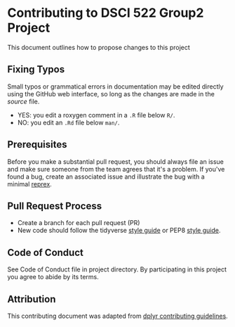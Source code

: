 # Contributing to DSCI 522 Group2 Project
This document outlines how to propose changes to this project

## Fixing Typos
Small typos or grammatical errors in documentation may be edited directly using
the GitHub web interface, so long as the changes are made in the _source_ file.

*  YES: you edit a roxygen comment in a `.R` file below `R/`.
*  NO: you edit an `.Rd` file below `man/`.

## Prerequisites
Before you make a substantial pull request, you should always file an issue and
make sure someone from the team agrees that it's a problem. If you've found a
bug, create an associated issue and illustrate the bug with a minimal 
[reprex](https://www.tidyverse.org/help/#reprex).

## Pull Request Process
* Create a branch for each pull request (PR)
* New code should follow the tidyverse [style guide](http://style.tidyverse.org) or PEP8 [style guide](https://www.python.org/dev/peps/pep-0008/).

## Code of Conduct
See Code of Conduct file in project directory. By participating in this project you agree to abide by its terms.

## Attribution
This contributing document was adapted from [dplyr contributing guidelines](https://github.com/tidyverse/dplyr/blob/master/.github/CONTRIBUTING.md).